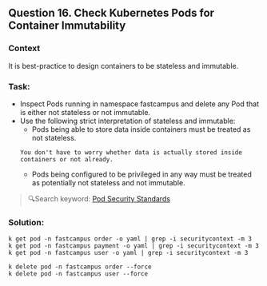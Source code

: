 ## Question 16. Check Kubernetes Pods for Container Immutability
### Context
It is best-practice to design containers to be stateless and immutable.

### Task:
- Inspect Pods running in namespace fastcampus and delete any Pod that is either not stateless or not immutable.
- Use the following strict interpretation of stateless and immutable:
  + Pods being able to store data inside containers must be treated as not stateless.
  ```
  You don't have to worry whether data is actually stored inside containers or not already.
  ```
  + Pods being configured to be privileged in any way must be treated as potentially not stateless and not immutable.

> 🔍Search keyword: [Pod Security Standards](https://kubernetes.io/docs/concepts/security/pod-security-standards/)

### Solution:
```shell
k get pod -n fastcampus order -o yaml | grep -i securitycontext -m 3
k get pod -n fastcampus payment -o yaml | grep -i securitycontext -m 3
k get pod -n fastcampus user -o yaml | grep -i securitycontext -m 3

k delete pod -n fastcampus order --force
k delete pod -n fastcampus user --force
```